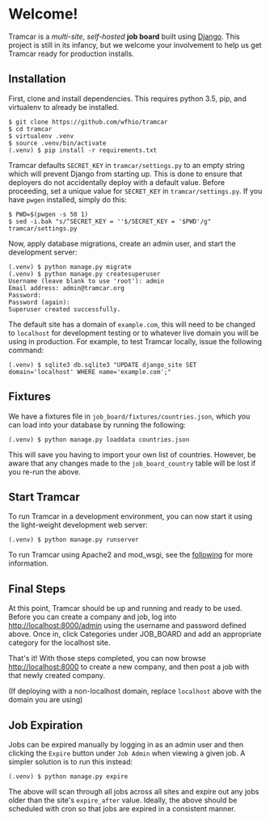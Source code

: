 # Welcome!

Tramcar is a _multi-site_, _self-hosted_ __job board__ built using
[Django](https://www.djangoproject.com/).  This project is still in its infancy,
but we welcome your involvement to help us get Tramcar ready for production
installs.

## Installation

First, clone and install dependencies.  This requires python 3.5, pip, and
virtualenv to already be installed.

```
$ git clone https://github.com/wfhio/tramcar
$ cd tramcar
$ virtualenv .venv
$ source .venv/bin/activate
(.venv) $ pip install -r requirements.txt
```

Tramcar defaults `SECRET_KEY` in `tramcar/settings.py` to an empty string
which will prevent Django from starting up.  This is done to ensure that
deployers do not accidentally deploy with a default value.  Before proceeding,
set a unique value for `SECRET_KEY` in `tramcar/settings.py`.  If you have `pwgen`
installed, simply do this:

```
$ PWD=$(pwgen -s 50 1)
$ sed -i.bak "s/^SECRET_KEY = ''$/SECRET_KEY = '$PWD'/g" tramcar/settings.py
```

Now, apply database migrations, create an admin user, and start the
development server:

```
(.venv) $ python manage.py migrate
(.venv) $ python manage.py createsuperuser
Username (leave blank to use 'root'): admin
Email address: admin@tramcar.org
Password:
Password (again):
Superuser created successfully.
```

The default site has a domain of `example.com`, this will need to be changed to
`localhost` for development testing or to whatever live domain you will be
using in production.  For example, to test Tramcar locally, issue the following
command:

```
(.venv) $ sqlite3 db.sqlite3 "UPDATE django_site SET domain='localhost' WHERE name='example.com';"
```

## Fixtures

We have a fixtures file in `job_board/fixtures/countries.json`, which you can
load into your database by running the following:

```
(.venv) $ python manage.py loaddata countries.json
```

This will save you having to import your own list of countries.  However, be
aware that any changes made to the `job_board_country` table will be lost if
you re-run the above.

## Start Tramcar

To run Tramcar in a development environment, you can now start it using the
light-weight development web server:

```
(.venv) $ python manage.py runserver
```

To run Tramcar using Apache2 and mod_wsgi, see the
[following](https://github.com/wfhio/tramcar/wiki/Production-Deployment-Notes)
for more information.

## Final Steps

At this point, Tramcar should be up and running and ready to be used.  Before
you can create a company and job, log into <http://localhost:8000/admin> using
the username and password defined above.  Once in, click Categories under
JOB_BOARD and add an appropriate category for the localhost site.

That's it!  With those steps completed, you can now browse
<http://localhost:8000> to create a new company, and then post a job with that
newly created company.

(If deploying with a non-localhost domain, replace `localhost` above with
the domain you are using)

## Job Expiration

Jobs can be expired manually by logging in as an admin user and then clicking
the `Expire` button under `Job Admin` when viewing a given job.  A simpler
solution is to run this instead:

```
(.venv) $ python manage.py expire
```

The above will scan through all jobs across all sites and expire out any jobs
older than the site's `expire_after` value.  Ideally, the above should be
scheduled with cron so that jobs are expired in a consistent manner.
